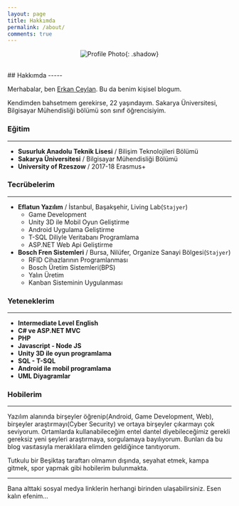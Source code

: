 ```yaml
---
layout: page
title: Hakkımda
permalink: /about/
comments: true
---
```

<center>

![Profile Photo]({{site.baseurl}}/assets/images/13.jpeg){: .shadow}

</center>
<br/>
## Hakkımda
-----

Merhabalar, ben [Erkan Ceylan][erkanceylan]. Bu da benim kişisel blogum.

Kendimden bahsetmem gerekirse, 22 yaşındayım. Sakarya Üniversitesi, Bilgisayar Mühendisliği bölümü son sınıf öğrencisiyim.  

### Eğitim
-----  
- __Susurluk Anadolu Teknik Lisesi__ / Bilişim Teknolojileri Bölümü
- __Sakarya Üniversitesi__ / Bilgisayar Mühendisliği Bölümü
- __University of Rzeszow__ / 2017-18 Erasmus+  

### Tecrübelerim
-----
- __Eflatun Yazılım__ / İstanbul, Başakşehir, Living Lab(`Stajyer`)
    - Game Development
	- Unity 3D ile Mobil Oyun Geliştirme
	- Android Uygulama Geliştirme
	- T-SQL Diliyle Veritabanı Programlama
	- ASP.NET Web Api Geliştirme
- __Bosch Fren Sistemleri__ / Bursa, Nilüfer, Organize Sanayi Bölgesi(`Stajyer`)
	- RFID Cihazlarının Programlanması
	- Bosch Üretim Sistemleri(BPS)
	- Yalın Üretim
	- Kanban Sisteminin Uygulanması

### Yeteneklerim
-----
- __Intermediate Level English__
- __C# ve ASP.NET MVC__
- __PHP__
- __Javascript - Node JS__
- __Unity 3D ile oyun programlama__
- __SQL - T-SQL__
- __Android ile mobil programlama__
- __UML Diyagramlar__

### Hobilerim
-----
Yazılım alanında birşeyler öğrenip(Android, Game Development, Web), birşeyler araştırmayı(Cyber Security) ve ortaya birşeyler çıkarmayı çok seviyorum. Ortamlarda kullanabileceğim
entel dantel diyebileceğimiz gerekli gereksiz yeni şeyleri araştırmaya, sorgulamaya bayılıyorum. Bunları da bu blog vasıtasıyla
meraklılara elimden geldiğince tanıtıyorum.  

Tutkulu bir Beşiktaş taraftarı olmamın dışında, seyahat etmek, kampa gitmek, spor yapmak gibi hobilerim bulunmakta.  

***********

Bana alttaki sosyal medya linklerin herhangi birinden ulaşabilirsiniz. Esen kalın efenim...  

  

[erkanceylan]: https://erkanceylan.com
